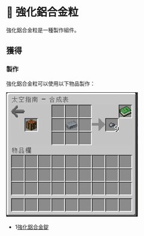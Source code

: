 # 💎 強化鋁合金粒

強化鋁合金粒是一種製作組件。

## 獲得

### 製作

強化鋁合金粒可以使用以下物品製作：

![](<../.gitbook/assets/image (228).png>)

* 1[強化鋁合金錠](Reinforced-Aluminium-Alloy-Ingot.md)
